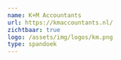 ```yaml
---
name: K+M Accountants
url: https://kmaccountants.nl/
zichtbaar: true
logo: /assets/img/logos/km.png
type: spandoek
---
```


